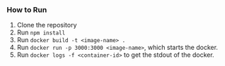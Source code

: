 ### How to Run
1. Clone the repository
2. Run `npm install`
3. Run `docker build -t <image-name> .`
4. Run `docker run -p 3000:3000 <image-name>`, which starts the docker.
5. Run `docker logs -f <container-id>` to get the stdout of the docker.

